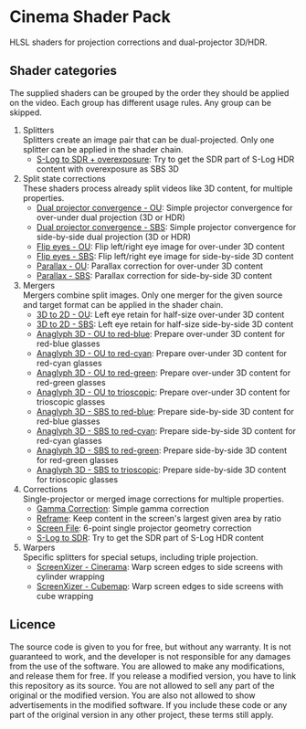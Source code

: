 # Cinema Shader Pack
HLSL shaders for projection corrections and dual-projector 3D/HDR.

## Shader categories
The supplied shaders can be grouped by the order they should be applied on the video. Each group has different usage rules. Any group can be skipped.

1. Splitters<br />
   Splitters create an image pair that can be dual-projected. Only one splitter can be applied in the shader chain.
   * [S-Log to SDR + overexposure](./Shaders/S-Log%20to%20SDR%20+%20overexposure.hlsl): Try to get the SDR part of S-Log HDR content with overexposure as SBS 3D
2. Split state corrections<br />
   These shaders process already split videos like 3D content, for multiple properties.
   * [Dual projector convergence - OU](./Shaders/Dual%20projector%20convergence%20-%20OU.hlsl): Simple projector convergence for over-under dual projection (3D or HDR)
   * [Dual projector convergence - SBS](./Shaders/Dual%20projector%20convergence%20-%20SBS.hlsl): Simple projector convergence for side-by-side dual projection (3D or HDR)
   * [Flip eyes - OU](./Shaders/Flip%20eyes%20-%20OU.hlsl): Flip left/right eye image for over-under 3D content
   * [Flip eyes - SBS](./Shaders/Flip%20eyes%20-%20SBS.hlsl): Flip left/right eye image for side-by-side 3D content
   * [Parallax - OU](./Shaders/Parallax%20-%20OU.hlsl): Parallax correction for over-under 3D content
   * [Parallax - SBS](./Shaders/Parallax%20-%20SBS.hlsl): Parallax correction for side-by-side 3D content
3. Mergers<br />
   Mergers combine split images. Only one merger for the given source and target format can be applied in the shader chain.
   * [3D to 2D - OU](./Shaders/3D%20to%202D%20-%20OU.hlsl): Left eye retain for half-size over-under 3D content
   * [3D to 2D - SBS](./Shaders/3D%20to%202D%20-%20SBS.hlsl): Left eye retain for half-size side-by-side 3D content
   * [Anaglyph 3D - OU to red-blue](./Shaders/Anaglyph%203D%20-%20OU%20to%20red-blue.hlsl): Prepare over-under 3D content for red-blue glasses
   * [Anaglyph 3D - OU to red-cyan](./Shaders/Anaglyph%203D%20-%20OU%20to%20red-cyan.hlsl): Prepare over-under 3D content for red-cyan glasses
   * [Anaglyph 3D - OU to red-green](./Shaders/Anaglyph%203D%20-%20OU%20to%20red-green.hlsl): Prepare over-under 3D content for red-green glasses
   * [Anaglyph 3D - OU to trioscopic](./Shaders/Anaglyph%203D%20-%20OU%20to%20trioscopic.hlsl): Prepare over-under 3D content for trioscopic glasses
   * [Anaglyph 3D - SBS to red-blue](./Shaders/Anaglyph%203D%20-%20SBS%20to%20red-blue.hlsl): Prepare side-by-side 3D content for red-blue glasses
   * [Anaglyph 3D - SBS to red-cyan](./Shaders/Anaglyph%203D%20-%20SBS%20to%20red-cyan.hlsl): Prepare side-by-side 3D content for red-cyan glasses
   * [Anaglyph 3D - SBS to red-green](./Shaders/Anaglyph%203D%20-%20SBS%20to%20red-green.hlsl): Prepare side-by-side 3D content for red-green glasses
   * [Anaglyph 3D - SBS to trioscopic](./Shaders/Anaglyph%203D%20-%20SBS%20to%20trioscopic.hlsl): Prepare side-by-side 3D content for trioscopic glasses
4. Corrections<br />
   Single-projector or merged image corrections for multiple properties.
   * [Gamma Correction](./Shaders/Gamma%20Correction.hlsl): Simple gamma correction
   * [Reframe](./Shaders/Reframe.hlsl): Keep content in the screen's largest given area by ratio
   * [Screen File](./Shaders/Screen%20File.hlsl): 6-point single projector geometry correction
   * [S-Log to SDR](./Shaders/S-Log%20to%20SDR.hlsl): Try to get the SDR part of S-Log HDR content
5. Warpers<br />
   Specific splitters for special setups, including triple projection.
   * [ScreenXizer - Cinerama](./Shaders/ScreenXizer%20-%20Cinerama.hlsl): Warp screen edges to side screens with cylinder wrapping
   * [ScreenXizer - Cubemap](./Shaders/ScreenXizer%20-%20Cubemap.hlsl): Warp screen edges to side screens with cube wrapping

## Licence
The source code is given to you for free, but without any warranty. It is not guaranteed to work, and the developer is not responsible for any damages from the use of the software. You are allowed to make any modifications, and release them for free. If you release a modified version, you have to link this repository as its source. You are not allowed to sell any part of the original or the modified version. You are also not allowed to show advertisements in the modified software. If you include these code or any part of the original version in any other project, these terms still apply.
